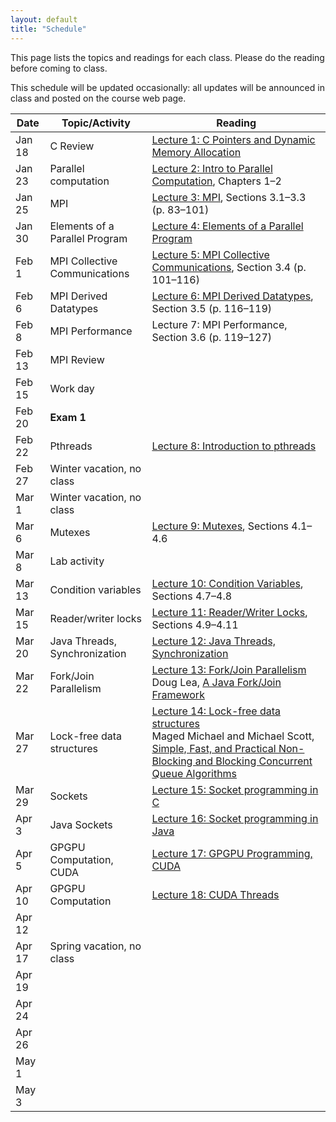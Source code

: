 ```yaml
---
layout: default
title: "Schedule"
---
```


This page lists the topics and readings for each class.  Please do the reading before coming to class.

This schedule will be updated occasionally: all updates will be announced in class and posted on the course web page.

Date | Topic/Activity | Reading
---- | -------------- | -------
Jan 18 | C Review | [Lecture 1: C Pointers and Dynamic Memory Allocation](lectures/lecture01.html)
Jan 23 | Parallel computation | [Lecture 2: Intro to Parallel Computation](lectures/lecture02.html), Chapters 1&ndash;2
Jan 25 | MPI | [Lecture 3: MPI](lectures/lecture03.html), Sections 3.1&ndash;3.3 (p. 83&ndash;101)
Jan 30 | Elements of a Parallel Program | [Lecture 4: Elements of a Parallel Program](lectures/lecture04.html)
Feb 1 | MPI Collective Communications | [Lecture 5: MPI Collective Communications](lectures/lecture05.html), Section 3.4 (p. 101&ndash;116)
Feb 6 | MPI Derived Datatypes | [Lecture 6: MPI Derived Datatypes](lectures/lecture06.html), Section 3.5 (p. 116&ndash;119)
Feb 8 | MPI Performance | Lecture 7: MPI Performance, Section 3.6 (p. 119&ndash;127)
Feb 13 | MPI Review
Feb 15 | Work day
Feb 20 | **Exam 1**
Feb 22 | Pthreads | [Lecture 8: Introduction to pthreads](lectures/lecture08.html)
Feb 27 | Winter vacation, no class
Mar 1 | Winter vacation, no class
Mar 6 | Mutexes| [Lecture 9: Mutexes](lectures/lecture09.html), Sections 4.1&ndash;4.6
Mar 8 | Lab activity
Mar 13 | Condition variables | [Lecture 10: Condition Variables](lectures/lecture10.html), Sections 4.7&ndash;4.8
Mar 15 | Reader/writer locks | [Lecture 11: Reader/Writer Locks](lectures/lecture11.html), Sections 4.9&ndash;4.11
Mar 20 | Java Threads, Synchronization | [Lecture 12: Java Threads, Synchronization](lectures/lecture12.html)
Mar 22 | Fork/Join Parallelism | [Lecture 13: Fork/Join Parallelism](lectures/lecture13.html)<br>Doug Lea, [A Java Fork/Join Framework](http://gee.cs.oswego.edu/dl/papers/fj.pdf)
Mar 27 | Lock-free data structures | [Lecture 14: Lock-free data structures](lectures/lecture14.html)<br>Maged Michael and Michael Scott, [Simple, Fast, and Practical Non-Blocking and Blocking Concurrent Queue Algorithms](http://www.research.ibm.com/people/m/michael/podc-1996.pdf)
Mar 29 | Sockets | [Lecture 15: Socket programming in C](lectures/lecture15.html)
Apr 3 | Java Sockets | [Lecture 16: Socket programming in Java](lectures/lecture16.html)
Apr 5 | GPGPU Computation, CUDA | [Lecture 17: GPGPU Programming, CUDA](lectures/lecture17.html)
Apr 10 | GPGPU Computation | [Lecture 18: CUDA Threads](lectures/lecture18.html)
Apr 12 |
Apr 17 | Spring vacation, no class
Apr 19 |
Apr 24 |
Apr 26 |
May 1 |
May 3 |

<!--
Jan 22 | C Review | [Lecture 1: C Pointers and Dynamic Memory Allocation](lectures/lecture01.html)
Jan 27 | Parallel computation | [Lecture 2: Intro to Parallel Computation](lectures/lecture02.html), Chapters 1&ndash;2
Jan 29 | MPI | [Lecture 3: MPI](lectures/lecture03.html), Sections 3.1&ndash;3.3 (p. 83&ndash;101)
Feb 3 | Elements of a Parallel Program | [Lecture 4: Elements of a Parallel Program](lectures/lecture04.html)
Feb 5 | 
Feb 10 | MPI Collective Communications | [Lecture 5: MPI Collective Communications](lectures/lecture05.html), Section 3.4 (p. 101&ndash;116)
Feb 12 | 
Feb 17 | MPI Derived Datatypes | [Lecture 6: MPI Derived Datatypes](lectures/lecture06.html), Section 3.5 (p. 116&ndash;119)
Feb 19 | MPI Performance | Lecture 7: MPI Performance, Section 3.6 (p. 119&ndash;127)
Feb 24 | MPI Review
Feb 26 | **Exam 1**
Mar 3 | Winter vacation, no class
Mar 5 | Winter vacation, no class
Mar 10 | Pthreads introduction | [Lecture 8: Introduction to pthreads](lectures/lecture08.html)
Mar 12 | Mutexes | [Lecture 9: Mutexes](lectures/lecture09.html), Sections 4.1&ndash;4.6
Mar 17 | Condition Variables | [Lecture 10: Condition Variables](lectures/lecture10.html), Sections 4.7&ndash;4.8
Mar 19 | Reader/writer locks, thread safety | [Lecture 11: Reader/Writer Locks](lectures/lecture11.html), Sections 4.9&ndash;4.11
Mar 24 | Java Threads, Synchronization | [Lecture 12: Java Threads, Synchronization](lectures/lecture12.html)
Mar 26 | Fork/Join Parallelism | [Lecture 13: Fork/Join Parallelism](lectures/lecture13.html), Doug Lea: [A Java Fork/Join Framework](http://gee.cs.oswego.edu/dl/papers/fj.pdf)
Mar 31 | Work day
Apr 7 | Lock-free data structures | [Lecture 14: Lock-free data structures](lectures/lecture14.html), Maged Michael and Michael Scott, [Simple, Fast, and Practical Non-Blocking and Blocking Concurrent Queue Algorithms](http://www.research.ibm.com/people/m/michael/podc-1996.pdf)
Apr 9 | Sockets | [Lecture 15: Socket programming in C](lectures/lecture15.html)
Apr 14 | Java Sockets | [Lecture 16: Socket programming in Java](lectures/lecture16.html)
Apr 16 | Work day |
Apr 21 | GPGPU Computation, CUDA | [Lecture 17: GPGPU Programming, CUDA](lectures/lecture17.html)
Apr 23 | GPGPU Computation | [Lecture 18: CUDA Threads](lectures/lecture18.html)
Apr 28 | Concurrency in Clojure | [Lecture 19: Concurrency in Clojure](lectures/lecture19.html) |
Apr 30 | **Exam 2** |
May 5 | Concurrency in Erlang | [Lecture 20: Concurrency in Erlang](lectures/lecture20.html) |
-->
